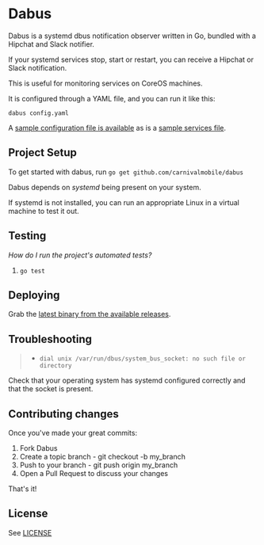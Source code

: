 # Dabus

Dabus is a systemd dbus notification observer written in Go, bundled with a Hipchat and Slack notifier.

If your systemd services stop, start or restart, you can receive a Hipchat or Slack notification.

This is useful for monitoring services on CoreOS machines.

It is configured through a YAML file, and you can run it like this:

`dabus config.yaml`

A [sample configuration file is available](sample_config.yaml) as is a [sample services file](dabus.service).

## Project Setup

To get started with dabus, run `go get github.com/carnivalmobile/dabus`

Dabus depends on *systemd* being present on your system.

If systemd is not installed, you can run an appropriate Linux in a virtual machine to test it out.

## Testing

_How do I run the project's automated tests?_

1. `go test`

## Deploying

Grab the [latest binary from the available releases](https://github.com/carnivalmobile/dabus/releases).

## Troubleshooting

> - `dial unix /var/run/dbus/system_bus_socket: no such file or directory`

Check that your operating system has systemd configured correctly and that the socket is present.

## Contributing changes

Once you've made your great commits:

1. Fork Dabus
2. Create a topic branch - git checkout -b my_branch
3. Push to your branch - git push origin my_branch
4. Open a Pull Request to discuss your changes

That's it!

## License

See [LICENSE](LICENSE)
